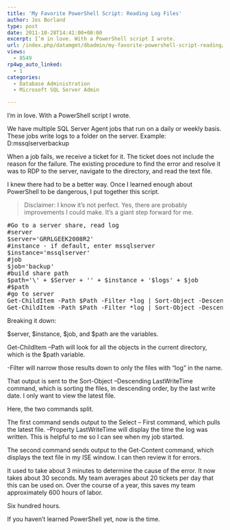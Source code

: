 ```yaml
---
title: 'My Favorite PowerShell Script: Reading Log Files'
author: Jes Borland
type: post
date: 2011-10-28T14:41:00+00:00
excerpt: I’m in love. With a PowerShell script I wrote.
url: /index.php/datamgmt/dbadmin/my-favorite-powershell-script-reading/
views:
  - 8549
rp4wp_auto_linked:
  - 1
categories:
  - Database Administration
  - Microsoft SQL Server Admin

---
```

I’m in love. With a PowerShell script I wrote. 

We have multiple SQL Server Agent jobs that run on a daily or weekly basis. These jobs write logs to a folder on the server. Example: D:mssqlserverbackup

When a job fails, we receive a ticket for it. The ticket does not include the reason for the failure. The existing procedure to find the error and resolve it was to RDP to the server, navigate to the directory, and read the text file. 

I knew there had to be a better way. Once I learned enough about PowerShell to be dangerous, I put together this script. 

> Disclaimer: I know it’s not perfect. Yes, there are probably improvements I could make. It’s a giant step forward for me.

<pre>#Go to a server share, read log 
#server
$server='GRRLGEEK2008R2'
#instance - if default, enter mssqlserver
$instance='mssqlserver'
#job
$job='backup'
#build share path
$path='\' + $Server + '' + $instance + '$logs' + $job
#$path
#go to server
Get-ChildItem -Path $Path -Filter *log | Sort-Object -Descending LastWriteTime | Select -First 1 -Property LastWriteTime 
Get-ChildItem -Path $Path -Filter *log | Sort-Object -Descending LastWriteTime | Select -First 1 | Get-Content</pre>

Breaking it down: 

$server, $instance, $job, and $path are the variables. 

Get-ChildItem –Path will look for all the objects in the current directory, which is the $path variable. 

-Filter will narrow those results down to only the files with “log” in the name. 

That output is sent to the Sort-Object –Descending LastWriteTime command, which is sorting the files, in descending order, by the last write date. I only want to view the latest file. 

Here, the two commands split. 

The first command sends output to the Select &#8211; First command, which pulls the latest file. –Property LastWriteTime will display the time the log was written. This is helpful to me so I can see when my job started. 

The second command sends output to the Get-Content command, which displays the text file in my ISE window. I can then review it for errors. 

It used to take about 3 minutes to determine the cause of the error. It now takes about 30 seconds. My team averages about 20 tickets per day that this can be used on. Over the course of a year, this saves my team approximately 600 hours of labor.

Six hundred hours. 

If you haven’t learned PowerShell yet, now is the time.